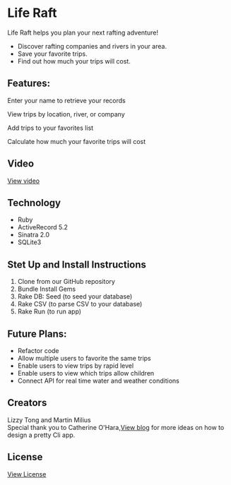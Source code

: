 <h1> Life Raft </h1>

Life Raft helps you plan your next rafting adventure!
<ul>
    <li>Discover rafting companies and rivers in your area. </li>
    <li> Save your favorite trips. </li>
    <li> Find out how much your trips will cost.</li>
</ul>

<h2> Features: </h2>
<p>Enter your name to retrieve your records</p>
<p> View trips by location, river, or company </p>
<p> Add trips to your favorites list </p>
<p>Calculate how much your favorite trips will cost</p>

<h2> Video </h2>
<a href = 'https://youtu.be/B3v7CYtwNHY'> View video </a> 

<h2> Technology </h2>
<ul>
    <li>Ruby</li>
    <li>ActiveRecord 5.2</li>
    <li>Sinatra 2.0</li>
    <li>SQLite3</li>
    </ul>

<h2> Stet Up and Install Instructions </h2>
<ol>
    <li>Clone from our GitHub repository</li>
    <li>Bundle Install Gems</li>
    <li>Rake DB: Seed (to seed your database)</li>
    <li>Rake CSV (to parse CSV to your database)</li>
    <li>Rake Run (to run app)</li>
</ol>

<h2> Future Plans: </h2>
<ul>
    <li>Refactor code</li>
    <li>Allow multiple users to favorite the same trips </li>
    <li>Enable users to view trips by rapid level</li>
    <li>Enable users to view which trips allow children</li>
    <li>Connect API for real time water and weather conditions</li>
</ul>

<h2> Creators </h2>
Lizzy Tong and Martin Milius
<br>
Special thank you to Catherine O'Hara,<a href = 'https://medium.com/@oharacatherine/when-the-bash-aint-got-flash-beautify-the-cli-5f318325a86'>View blog</a> for more ideas on how to design a pretty Cli app.
<br>
<h2> License </h2>
<a href = 'https://github.com/Lizzy-T/mod1-project/blob/master/LICENSE.md'> View License </a>

